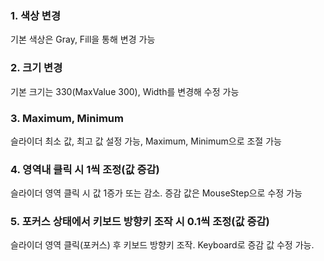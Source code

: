 ### 1. 색상 변경
기본 색상은 Gray, Fill을 통해 변경 가능

### 2. 크기 변경
기본 크기는 330(MaxValue 300), Width를 변경해 수정 가능

### 3. Maximum, Minimum
슬라이더 최소 값, 최고 값 설정 가능, Maximum, Minimum으로 조절 가능

### 4. 영역내 클릭 시 1씩 조정(값 증감)
슬라이더 영역 클릭 시 값 1증가 또는 감소. 증감 값은 MouseStep으로 수정 가능

### 5. 포커스 상태에서 키보드 방향키 조작 시 0.1씩 조정(값 증감)
슬라이더 영역 클릭(포커스) 후 키보드 방향키 조작. Keyboard로 증감 값 수정 가능.